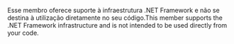 <span data-ttu-id="b2ba0-101">Esse membro oferece suporte à infraestrutura .NET Framework e não se destina à utilização diretamente no seu código.</span><span class="sxs-lookup"><span data-stu-id="b2ba0-101">This member supports the .NET Framework infrastructure and is not intended to be used directly from your code.</span></span>
